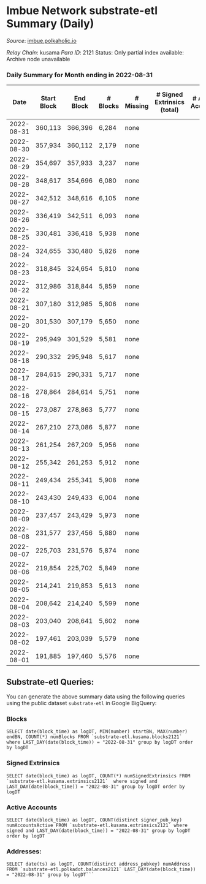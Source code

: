 # Imbue Network substrate-etl Summary (Daily)

_Source_: [imbue.polkaholic.io](https://imbue.polkaholic.io)

*Relay Chain*: kusama
*Para ID*: 2121
Status: Only partial index available: Archive node unavailable


### Daily Summary for Month ending in 2022-08-31


| Date | Start Block | End Block | # Blocks | # Missing | # Signed Extrinsics (total) | # Active Accounts | # Addresses with Balances | # Events | # Transfers | # XCM Transfers In | # XCM Transfers Out |
| ---- | ----------- | --------- | -------- | --------- | --------------------------- | ----------------- | ------------------------- | -------- | ----------- | ------------------ | ------------------- |
| 2022-08-31 | 360,113 | 366,396 | 6,284 | none  |  |  | 4 | 12,571 |   |   |   |
| 2022-08-30 | 357,934 | 360,112 | 2,179 | none  |  |  | 4 | 4,360 |   |   |   |
| 2022-08-29 | 354,697 | 357,933 | 3,237 | none  |  |  | 4 | 6,475 |   |   |   |
| 2022-08-28 | 348,617 | 354,696 | 6,080 | none  |  |  | 4 | 12,164 |   |   |   |
| 2022-08-27 | 342,512 | 348,616 | 6,105 | none  |  |  | 4 | 12,213 |   |   |   |
| 2022-08-26 | 336,419 | 342,511 | 6,093 | none  |  |  | 4 | 12,190 |   |   |   |
| 2022-08-25 | 330,481 | 336,418 | 5,938 | none  |  |  | 4 | 11,879 |   |   |   |
| 2022-08-24 | 324,655 | 330,480 | 5,826 | none  |  |  | 4 | 11,655 |   |   |   |
| 2022-08-23 | 318,845 | 324,654 | 5,810 | none  |  |  | 4 | 11,623 |   |   |   |
| 2022-08-22 | 312,986 | 318,844 | 5,859 | none  |  |  | 4 | 11,722 |   |   |   |
| 2022-08-21 | 307,180 | 312,985 | 5,806 | none  |  |  | 4 | 11,615 |   |   |   |
| 2022-08-20 | 301,530 | 307,179 | 5,650 | none  |  |  | 4 | 11,303 |   |   |   |
| 2022-08-19 | 295,949 | 301,529 | 5,581 | none  |  |  | 4 | 11,165 |   |   |   |
| 2022-08-18 | 290,332 | 295,948 | 5,617 | none  |  |  | 4 | 11,237 |   |   |   |
| 2022-08-17 | 284,615 | 290,331 | 5,717 | none  |  |  | 4 | 11,437 |   |   |   |
| 2022-08-16 | 278,864 | 284,614 | 5,751 | none  |  |  | 4 | 11,506 |   |   |   |
| 2022-08-15 | 273,087 | 278,863 | 5,777 | none  |  |  | 4 | 11,557 |   |   |   |
| 2022-08-14 | 267,210 | 273,086 | 5,877 | none  |  |  | 4 | 11,757 |   |   |   |
| 2022-08-13 | 261,254 | 267,209 | 5,956 | none  |  |  | 4 | 11,915 |   |   |   |
| 2022-08-12 | 255,342 | 261,253 | 5,912 | none  |  |  | 4 | 11,828 |   |   |   |
| 2022-08-11 | 249,434 | 255,341 | 5,908 | none  |  |  | 4 | 11,819 |   |   |   |
| 2022-08-10 | 243,430 | 249,433 | 6,004 | none  |  |  | 4 | 12,011 |   |   |   |
| 2022-08-09 | 237,457 | 243,429 | 5,973 | none  |  |  | 4 | 11,950 |   |   |   |
| 2022-08-08 | 231,577 | 237,456 | 5,880 | none  |  |  | 4 | 11,763 |   |   |   |
| 2022-08-07 | 225,703 | 231,576 | 5,874 | none  |  |  | 4 | 11,751 |   |   |   |
| 2022-08-06 | 219,854 | 225,702 | 5,849 | none  |  |  | 4 | 11,701 |   |   |   |
| 2022-08-05 | 214,241 | 219,853 | 5,613 | none  |  |  | 4 | 11,232 |   |   |   |
| 2022-08-04 | 208,642 | 214,240 | 5,599 | none  |  |  | 4 | 11,202 |   |   |   |
| 2022-08-03 | 203,040 | 208,641 | 5,602 | none  |  |  | 4 | 11,207 |   |   |   |
| 2022-08-02 | 197,461 | 203,039 | 5,579 | none  |  |  | 4 | 11,161 |   |   |   |
| 2022-08-01 | 191,885 | 197,460 | 5,576 | none  |  |  | 4 | 11,155 |   |   |   |

## Substrate-etl Queries:
You can generate the above summary data using the following queries using the public dataset `substrate-etl` in Google BigQuery:


### Blocks
```
SELECT date(block_time) as logDT, MIN(number) startBN, MAX(number) endBN, COUNT(*) numBlocks FROM `substrate-etl.kusama.blocks2121`  where LAST_DAY(date(block_time)) = "2022-08-31" group by logDT order by logDT
```


### Signed Extrinsics
```
SELECT date(block_time) as logDT, COUNT(*) numSignedExtrinsics FROM `substrate-etl.kusama.extrinsics2121`  where signed and LAST_DAY(date(block_time)) = "2022-08-31" group by logDT order by logDT
```


### Active Accounts
```
SELECT date(block_time) as logDT, COUNT(distinct signer_pub_key) numAccountsActive FROM `substrate-etl.kusama.extrinsics2121` where signed and LAST_DAY(date(block_time)) = "2022-08-31" group by logDT order by logDT
```


### Addresses:
```
SELECT date(ts) as logDT, COUNT(distinct address_pubkey) numAddress FROM `substrate-etl.polkadot.balances2121` LAST_DAY(date(block_time)) = "2022-08-31" group by logDT```

